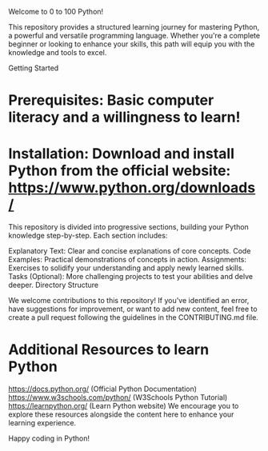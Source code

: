 Welcome to 0 to 100 Python!

This repository provides a structured learning journey for mastering Python, a powerful and versatile programming language.  Whether you're a complete beginner or looking to enhance your skills, this path will equip you with the knowledge and tools to excel.

Getting Started
# Prerequisites: Basic computer literacy and a willingness to learn!
# Installation: Download and install Python from the official website: https://www.python.org/downloads/


This repository is divided into progressive sections, building your Python knowledge step-by-step. Each section includes:

Explanatory Text: Clear and concise explanations of core concepts.
Code Examples: Practical demonstrations of concepts in action.
Assignments: Exercises to solidify your understanding and apply newly learned skills.
Tasks (Optional): More challenging projects to test your abilities and delve deeper.
Directory Structure


We welcome contributions to this repository! If you've identified an error, have suggestions for improvement, or want to add new content, feel free to create a pull request following the guidelines in the CONTRIBUTING.md file.

# Additional Resources to learn Python
https://docs.python.org/ (Official Python Documentation)
https://www.w3schools.com/python/ (W3Schools Python Tutorial)
https://learnpython.org/ (Learn Python website)
We encourage you to explore these resources alongside the content here to enhance your learning experience.

Happy coding in Python!
